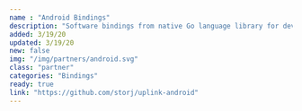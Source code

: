 ```yaml
---
name : "Android Bindings"
description: "Software bindings from native Go language library for developing applications in Android"
added: 3/19/20
updated: 3/19/20
new: false
img: "/img/partners/android.svg"
class: "partner"
categories: "Bindings"
ready: true
link: "https://github.com/storj/uplink-android"
---
```

